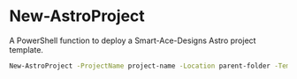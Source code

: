 # New-AstroProject
A PowerShell function to deploy a Smart-Ace-Designs Astro project template.

```sh
New-AstroProject -ProjectName project-name -Location parent-folder -Template template-name
```
